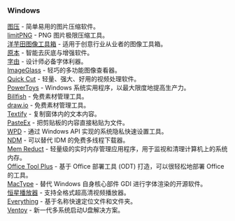 ### Windows
[图压](https://tuya.xinxiao.tech/) - 简单易用的图片压缩软件。  
[limitPNG](http://nullice.com/limitPNG/) - PNG 图片极限压缩工具。  
[洋芋田图像工具箱](https://imagetoolkit.potatofield.cn/) - 适用于创意行业从业者的图像工具箱。  
[原本](http://www.legalsoft.com.cn/yuanben.html) - 智能去灰底与增强软件。  
[字由](https://www.hellofont.cn/download) - 设计师必备字体利器。  
[ImageGlass](https://github.com/d2phap/ImageGlass) - 轻巧的多功能图像查看器。  
[Quick Cut](https://github.com/HaujetZhao/QuickCut) - 轻量、强大、好用的视频处理软件。  
[PowerToys](https://github.com/microsoft/PowerToys) - Windows 系统实用程序，以最大限度地提高生产力。  
[Billfish](https://www.billfish.cn/) - 免费素材管理工具。  
[draw.io](https://github.com/jgraph/drawio-desktop) - 免费素材管理工具。  
[Textify](https://rammichael.com/textify) - 复制窗体内的文本内容。  
[PasteEx](https://github.com/huiyadanli/PasteEx) - 把剪贴板的内容直接粘贴为文件。  
[WPD](https://wpd.app/) - 通过 Windows API 实现的系统隐私快速设置工具。  
[NDM](https://www.neatdownloadmanager.com/index.php/en/) - 可以替代 IDM 的免费多线程下载器。  
[Mem Reduct](https://www.henrypp.org/product/memreduct) - 轻量级的实时内存管理应用程序，用于监视和清理计算机上的系统内存。  
[Office Tool Plus](https://otp.landian.vip/zh-cn/) - 基于 Office 部署工具 (ODT) 打造，可以很轻松地部署 Office 的工具。  
[MacType](https://www.mactype.net/) - 替代 Windows 自身核心部件 GDI 进行字体渲染的开源软件。  
[恒星播放器](https://www.stellarplayer.com/) - 支持全格式超高清视频播放器。  
[Everything](https://www.voidtools.com/zh-cn/) - 基于名称快速定位文件和文件夹。  
[Ventoy](https://www.ventoy.net/cn/index.html) - 新一代多系统启动U盘解决方案。  
